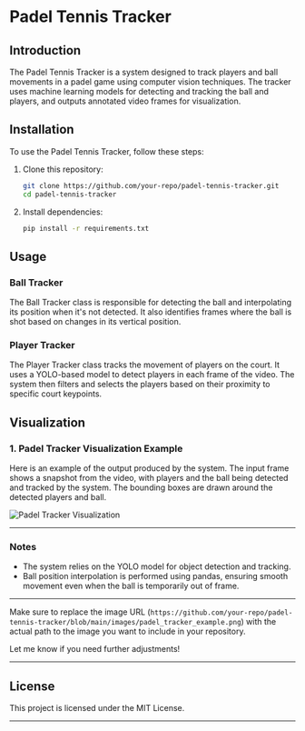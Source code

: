 # Padel Tennis Tracker

## Introduction

The Padel Tennis Tracker is a system designed to track players and ball movements in a padel game using computer vision techniques. The tracker uses machine learning models for detecting and tracking the ball and players, and outputs annotated video frames for visualization.

## Installation

To use the Padel Tennis Tracker, follow these steps:

1. Clone this repository:
   ```bash
   git clone https://github.com/your-repo/padel-tennis-tracker.git
   cd padel-tennis-tracker
   ```

2. Install dependencies:
   ```bash
   pip install -r requirements.txt
   ```

## Usage

### Ball Tracker

The Ball Tracker class is responsible for detecting the ball and interpolating its position when it's not detected. It also identifies frames where the ball is shot based on changes in its vertical position.

### Player Tracker

The Player Tracker class tracks the movement of players on the court. It uses a YOLO-based model to detect players in each frame of the video. The system then filters and selects the players based on their proximity to specific court keypoints.

## Visualization

### 1. **Padel Tracker Visualization Example**

Here is an example of the output produced by the system. The input frame shows a snapshot from the video, with players and the ball being detected and tracked by the system. The bounding boxes are drawn around the detected players and ball.

![Padel Tracker Visualization](https://github.com/your-repo/padel-tennis-tracker/blob/main/images/padel_tracker_example.png)

---

### Notes

- The system relies on the YOLO model for object detection and tracking.
- Ball position interpolation is performed using pandas, ensuring smooth movement even when the ball is temporarily out of frame.

---

Make sure to replace the image URL (`https://github.com/your-repo/padel-tennis-tracker/blob/main/images/padel_tracker_example.png`) with the actual path to the image you want to include in your repository.

Let me know if you need further adjustments!

---

## License
This project is licensed under the MIT License.

---
